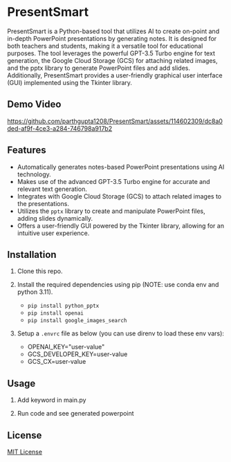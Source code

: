# PresentSmart

PresentSmart is a Python-based tool that utilizes AI to create on-point and in-depth PowerPoint presentations by generating notes. It is designed for both teachers and students, making it a versatile tool for educational purposes. The tool leverages the powerful GPT-3.5 Turbo engine for text generation, the Google Cloud Storage (GCS) for attaching related images, and the pptx library to generate PowerPoint files and add slides. Additionally, PresentSmart provides a user-friendly graphical user interface (GUI) implemented using the Tkinter library.

## Demo Video



https://github.com/parthgupta1208/PresentSmart/assets/114602309/dc8a0ded-af9f-4ce3-a284-746798a917b2

## Features

- Automatically generates notes-based PowerPoint presentations using AI technology.
- Makes use of the advanced GPT-3.5 Turbo engine for accurate and relevant text generation.
- Integrates with Google Cloud Storage (GCS) to attach related images to the presentations.
- Utilizes the `pptx` library to create and manipulate PowerPoint files, adding slides dynamically.
- Offers a user-friendly GUI powered by the Tkinter library, allowing for an intuitive user experience.

## Installation

1. Clone this repo.

2. Install the required dependencies using pip (NOTE: use conda env and python 3.11).
    - ```pip install python_pptx```
    - ```pip install openai```
    - ```pip install google_images_search```

3. Setup a `.envrc` file as below (you can use direnv to load these env vars):
    - OPENAI_KEY="user-value"
    - GCS_DEVELOPER_KEY=user-value
    - GCS_CX=user-value

## Usage

1. Add keyword in main.py

2. Run code and see generated powerpoint


## License

[MIT License](LICENSE)


